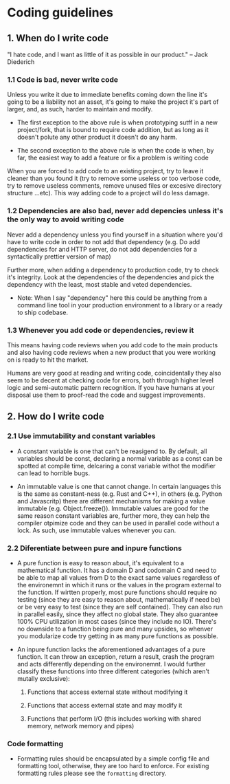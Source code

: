 # Coding guidelines


## 1. When do I write code

"I hate code, and I want as little of it as possible in our product." – Jack Diederich

### 1.1 Code is bad, never write code

Unless you write it due to immediate benefits coming down the line it's going to be a liability not an asset, it's going to make the project it's part of larger, and, as such, harder to maintain and modify.

* The first exception to the above rule is when prototyping sutff in a new project/fork, that is bound to require code addition, but as long as it doesn't polute any other product it doesn't do any harm.

* The second exception to the above rule is when the code is when, by far, the easiest way to add a feature or fix a problem is writing code

When you are forced to add code to an existing project, try to leave it cleaner than you found it (try to remove some useless or too verbose code, try to remove useless comments, remove unused files or excesive directory structure ...etc). This way adding code to a project will do less damage.

### 1.2 Dependencies are also bad, never add depencies unless it's the only way to avoid writing code

Never add a dependency unless you find yourself in a situation where you'd have to write code in order to not add that dependency (e.g. Do add dependencies for and HTTP server, do not add dependencies for a syntactically prettier version of map)

Further more, when adding a dependency to production code, try to check it's integrity. Look at the dependencies of the dependencies and pick the dependency with the least, most stable and veted dependencies.

* Note: When I say "dependency" here this could be anything from a command line tool in your production environment to a library or a ready to ship codebase.

### 1.3 Whenever you add code or dependencies, review it

This means having code reviews when you add code to the main products and also having code reviews when a new product that you were working on is ready to hit the market.

Humans are very good at reading and writing code, coincidentally they also seem to be decent at checking code for errors, both through higher level logic and semi-automatic pattern recognition. If you have humans at your disposal use them to proof-read the code and suggest improvements.



## 2. How do I write code

### 2.1 Use immutability and constant variables

* A constant variable is one that can't be reasigend to. By default, all variables should be const, declaring a normal variable as a const
can be spotted at compile time, delcaring a const variable withot the modifier can lead to horrible bugs.

* An immutable value is one that cannot change. In certain languages this is the same as constant-ness (e.g. Rust and C++), in others (e.g. Python and Javascritp) there are different mechanisms for making a value immutable (e.g. Object.freeze()). Immutable values are good for the same reason constant variables are, further more, they can help the compiler otpimize code and they can be used in parallel code without a lock. As such, use immutable values whenever you can.


### 2.2 Diferentiate between pure and inpure functions

* A pure function is easy to reason about, it's equivalent to a mathematical function. It has a domain D and codomain C and need to be able to map all values from D to the exact same values regardless of the environemnt in which it runs or the values in the program external to the function. If wirtten properly, most pure functions should require no testing (since they are easy to reason about, mathematically if need be) or be very easy to test (since they are self contained). They can also run in parallel easily, since they affect no global state. They also guarantee 100% CPU utilization in most cases (since they include no IO). There's no downside to a function being pure and many upsides, so whenver you modularize code try getting in as many pure functions as possible.

* An inpure function lacks the aforementioned advantages of a pure function. It can throw an exception, return a result, crash the program and acts differently depending on the environemnt. I would further classify these functions into three different categories (which aren't mutally exclusive):
	1. Functions that access external state without modifying it

	2. Functions that access external state and may modify it

	3. Functions that perform I/O (this includes working with shared memory, network memory and pipes)

### Code formatting

* Formatting rules should be encapsulated by a simple config file and formatting tool, otherwise, they are too hard to enforce. For existing formatting rules please see the `formatting` directory.
